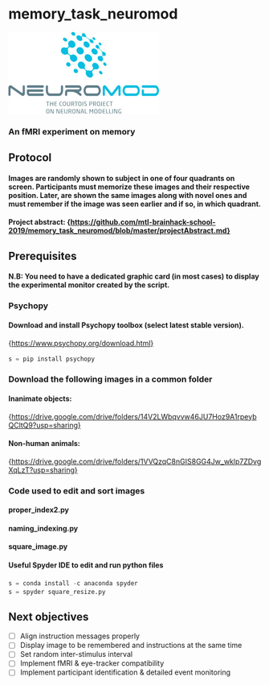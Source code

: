 # memory_task_neuromod
![alt text][logo_neuromod]
### An fMRI experiment on memory

[logo_neuromod]: https://raw.githubusercontent.com/mtl-brainhack-school-2019/memory_task_neuromod/master/logo_neuromod.jpg "Logo on web page"

## Protocol

#### Images are randomly shown to subject in one of four quadrants on screen. Participants must memorize these images and their respective position. Later, are shown the same images along with novel ones and must remember if the image was seen earlier and if so, in which quadrant.

#### Project abstract: {https://github.com/mtl-brainhack-school-2019/memory_task_neuromod/blob/master/projectAbstract.md}

## Prerequisites
#### N.B: You need to have a dedicated graphic card (in most cases) to display the experimental monitor created by the script.

### Psychopy

#### Download and install Psychopy toolbox (select latest stable version).
{https://www.psychopy.org/download.html}
```python
s = pip install psychopy
```
### Download the following images in a common folder

#### Inanimate objects:
{https://drive.google.com/drive/folders/14V2LWbqvvw46JU7Hoz9A1rpeybQCltQ9?usp=sharing}

#### Non-human animals:
{https://drive.google.com/drive/folders/1VVQzqC8nGIS8GG4Jw_wklp7ZDvgXqLzT?usp=sharing}

### Code used to edit and sort images

#### proper_index2.py

#### naming_indexing.py

#### square_image.py


#### Useful Spyder IDE to edit and run python files
```python
s = conda install -c anaconda spyder
s = spyder square_resize.py
```

## Next objectives

- [ ] Align instruction messages properly
- [ ] Display image to be remembered and instructions at the same time
- [ ] Set random inter-stimulus interval
- [ ] Implement fMRI & eye-tracker compatibility
- [ ] Implement participant identification & detailed event monitoring

